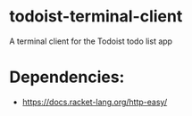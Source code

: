 # todoist-terminal-client
A terminal client for the Todoist todo list app

# Dependencies:
 - https://docs.racket-lang.org/http-easy/


